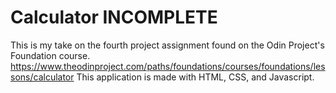 Calculator
INCOMPLETE
============================================================================

This is my take on the fourth project assignment found on the Odin Project's Foundation course.
https://www.theodinproject.com/paths/foundations/courses/foundations/lessons/calculator
This application is made with HTML, CSS, and Javascript.
